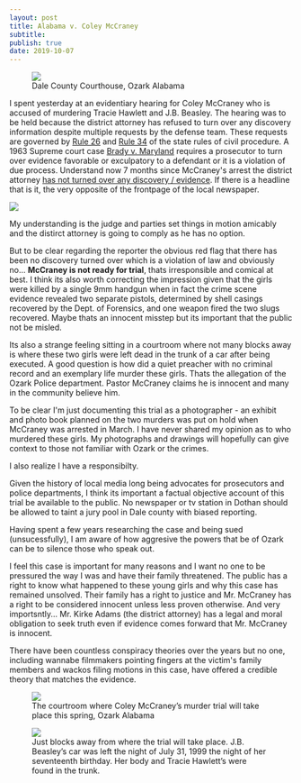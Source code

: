 ```yaml
---
layout: post
title: Alabama v. Coley McCraney
subtitle: 
publish: true
date: 2019-10-07
---
```


<figure>
<img src="https://jonbcarroll.s3.us-east-2.amazonaws.com/20191007-DSCF2349+copy.jpg">
<figcaption> Dale County Courthouse, Ozark Alabama</figcaption>
</figure>
I spent yesterday at an evidentiary hearing for Coley McCraney who is accused of murdering Tracie Hawlett and J.B. Beasley. The hearing was to be held because the district attorney has refused to turn over any discovery information despite multiple requests by the defense team. These requests are governed by <a href="http://judicial.alabama.gov/docs/library/rules/CV26.pdf"> Rule 26</a> and <a href= "http://judicial.alabama.gov/docs/library/rules/CV34.pdf">Rule 34</a> of the state rules of civil procedure. 
A 1963 Supreme court case <a href="https://en.wikipedia.org/wiki/Brady_disclosure"> Brady v. Maryland</a> requires a prosecutor to turn over evidence favorable or exculpatory to a defendant or it is a violation of due process. Understand now 7 months since McCraney's arrest the district attorney <u>has not turned over any discovery / evidence</u>. If there is a headline that is it, the very opposite of the frontpage of the local newspaper.
<p>
<img src="https://jonbcarroll.s3.us-east-2.amazonaws.com/20191008-DothanEagle1.jpg">
<p>My understanding is the judge and parties set things in motion amicably and the distirct attorney is going to comply as he has no option. 
 <p>
   <p>But to be clear regarding the reporter the obvious red flag that there has been no discovery turned over which is a violation of law and obviously no... <strong>McCraney is not ready for trial</strong>, thats irresponsible  and comical at best. I think its also worth correcting the impression given that the girls were killed by a single 9mm handgun when in fact the crime scene evidence revealed two separate pistols, determined by shell casings recovered by the Dept. of Forensics, and one weapon fired the two slugs recovered. Maybe thats an innocent misstep but its important that the public not be misled.
 
 <p> Its also a strange feeling sitting in a courtroom where not many blocks away is where these two girls were left dead in the trunk of a car after being executed. A good question is how did a quiet preacher with no criminal record and an exemplary life murder these girls. Thats the allegation of the Ozark Police department. Pastor McCraney claims he is innocent and many in the community believe him.
 <p>
To be clear I'm just documenting this trial as a photographer - an exhibit and photo book planned on the two murders was put on hold when McCraney was arrested in March. I have never shared my opinion as to who murdered these girls. My photographs and drawings will hopefully can give context to those not familiar with Ozark or the crimes. 

<p>I also realize I have a responsibilty.

<p> Given the history of local media long being advocates for prosecutors and police departments, I think its important a factual objective account of this trial be available to the public. No newspaper or tv station in Dothan should be allowed to taint a jury pool in Dale county with biased reporting. 
 <p>
Having spent a few years researching the case and being sued (unsucessfully), I am aware of how aggresive the powers that be of Ozark can be to silence those who speak out. 
<p>
I feel this case is important for many reasons and I want no one to be pressured the way I was and have their family threatened. The public has a right to know what happened to these young girls and why this case has remained unsolved. Their family has a right to justice and Mr. McCraney has a right to be considered innocent unless less proven otherwise. And very importsntly... Mr. Kirke Adams (the district attorney) has a legal and moral obligation to seek truth even if evidence comes forward that Mr. McCraney is innocent.

  There have been countless conspiracy theories over the years but no one, including wannabe filmmakers pointing fingers at the victim's family members and wackos filing motions in this case, have offered a credible theory that matches the evidence. 


 
<figure>
<img src="https://jonbcarroll.s3.us-east-2.amazonaws.com/20191007-DSCF2342+copy.jpg">
<figcaption> The courtroom where Coley McCraney’s murder trial will take place this spring, Ozark Alabama</figcaption>
</figure>

<figure>
<img src="https://jonbcarroll.s3.us-east-2.amazonaws.com/20191007-DSCF2407+copy.jpg">
<figcaption> Just blocks away from where the trial will take place. J.B. Beasley’s car was left the night of July 31, 1999 the night of her seventeenth birthday. Her body and Tracie Hawlett’s were found in the trunk.</figcaption>
</figure>
